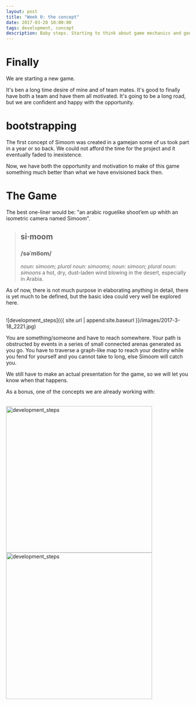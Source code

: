 ```yaml
---
layout: post
title: "Week 0: the concept"
date: 2017-03-20 10:00:00
tags: development, concept
description: Baby steps. Starting to think about game mechanics and general design choices.
---
```


# Finally

We are starting a new game.

It's ben a long time desire of mine and of team mates. It's good to finally have both a team and have them all motivated. It's going to be a long road, but we are confident and happy with the opportunity.

# bootstrapping

The first concept of Simoom was created in a gamejan some of us took part in a year or so back. We could not afford the time for the project and it eventually faded to inexistence.

Now, we have both the opportunity and motivation to make of this game something much better than what we have envisioned back then.

# The Game

The best one-liner would be: "an arabic roguelike shoot’em up whith an isometric camera named Simoom".

> ## si·moom
> ### /səˈmo͞om/
> *noun: simoom; plural noun: simooms; noun: simoon; plural noun: simoons*
> a hot, dry, dust-laden wind blowing in the desert, especially in Arabia.

As of now, there is not much purpose in elaborating anything in detail, there is yet much to be defined, but the basic idea could very well be explored here.

<br>
![development_steps]({{ site.url | append:site.baseurl }}/images/2017-3-18_2221.jpg)
<br>

You are something/someone and have to reach somewhere. Your path is obstructed by events in a series of small connected arenas generated as you go. You have to traverse a graph-like map to reach your destiny while you fend for yourself and you cannot take to long, else Simoom will catch you.

We still have to make an actual presentation for the game, so we will let you know when that happens.

As a bonus, one of the concepts we are already working with:

<br>
<img src="{{ site.url | append:site.baseurl }}/images/2017-03-18_19.11.22.png" width="400px" alt="development_steps">
<br>
<img src="{{ site.url | append:site.baseurl }}/images/seethis.png" width="400px" alt="development_steps">
